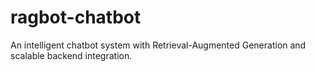 # ragbot-chatbot
An intelligent chatbot system with Retrieval-Augmented Generation and scalable backend integration.
